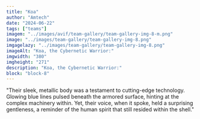 ```yaml
---
title: "Koa"
author: "Amtech"
date: "2024-06-22"
tags: ["teams"]
imagem: "../images/avif/team-gallery/team-gallery-img-8-m.png"
image: "../images/team-gallery/team-gallery-img-8.png"
imgagelazy: "../images/team-gallery/team-gallery-img-8.png"
imageAlt: "Koa, the Cybernetic Warrior:"
imgwidth: "380"
imgheight: "271"
description: "Koa, the Cybernetic Warrior:"
block: "block-8"
---
```


"Their sleek, metallic body was a testament to cutting-edge technology. Glowing blue lines pulsed beneath the armored surface, hinting at the complex machinery within. Yet, their voice, when it spoke, held a surprising gentleness, a reminder of the human spirit that still resided within the shell."
